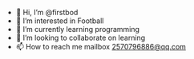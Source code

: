 - 👋 Hi, I’m @firstbod
- 👀 I’m interested in Football
- 🌱 I’m currently learning programming
- 💞️ I’m looking to collaborate on learning
- 📫 How to reach me mailbox 2570796886@qq.com

<!---
firstbod/firstbod is a ✨ special ✨ repository because its `README.md` (this file) appears on your GitHub profile.
You can click the Preview link to take a look at your changes.
--->
